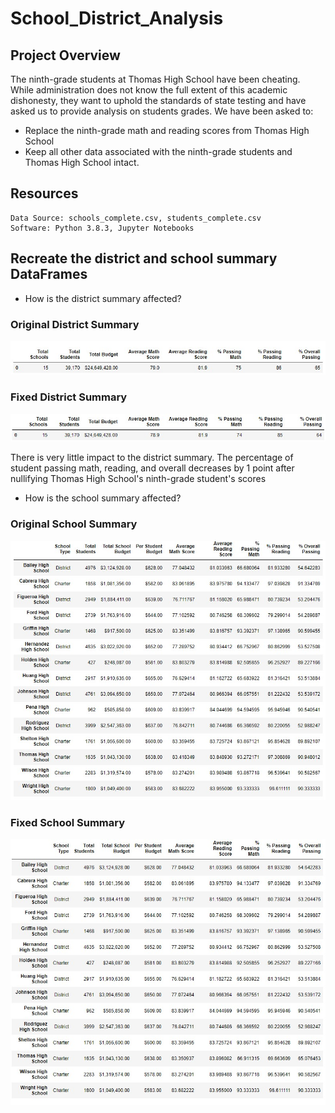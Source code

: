 # School_District_Analysis
## Project Overview
The ninth-grade students  at Thomas High School have been cheating. While administration does not know the full extent of this academic dishonesty, they want to uphold the standards of state testing and have asked us to provide analysis on students grades. We have been asked to:
* Replace the ninth-grade math and reading scores from Thomas High School
* Keep all other data associated with the ninth-grade students and Thomas High School intact.

## Resources
	Data Source: schools_complete.csv, students_complete.csv
	Software: Python 3.8.3, Jupyter Notebooks

## Recreate the district and school summary DataFrames
* How is the district summary affected?
### Original District Summary
![Original District Summary](https://github.com/n-toy/School_District_Analysis/blob/master/Resources/District_summary_original.jpg)

### Fixed District Summary
![Fixed District Summary](https://github.com/n-toy/School_District_Analysis/blob/master/Resources/District_summary_fixed.jpg)

There is very little impact to the district summary. The percentage of student passing math, reading, and overall decreases by 1 point after nullifying Thomas High School's ninth-grade student's scores

* How is the school summary affected?
### Original School Summary
![Original School Summary](https://github.com/n-toy/School_District_Analysis/blob/master/Resources/school_summary_original.jpg)

### Fixed School Summary
![Fixed School Summary](https://github.com/n-toy/School_District_Analysis/blob/master/Resources/school_summary_fixed.jpg)

